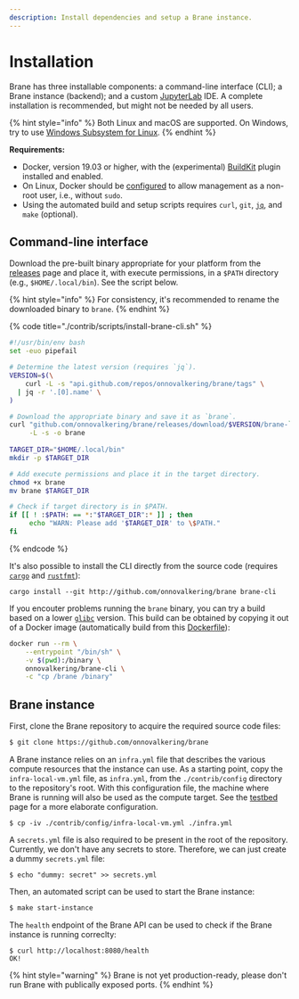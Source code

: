 ```yaml
---
description: Install dependencies and setup a Brane instance.
---
```


# Installation

Brane has three installable components: a command-line interface (CLI); a Brane instance (backend); and a custom [JupyterLab](https://jupyterlab.readthedocs.io/en/stable) IDE. A complete installation is recommended, but might not be needed by all users.&#x20;

{% hint style="info" %}
Both Linux and macOS are supported. On Windows, try to use [Windows Subsystem for Linux](https://docs.microsoft.com/en-us/windows/wsl/about).
{% endhint %}

**Requirements:**

* Docker, version 19.03 or higher, with the (experimental) [BuildKit](https://github.com/docker/buildx#building) plugin installed and enabled.
* On Linux, Docker should be [configured](https://docs.docker.com/engine/install/linux-postinstall/#manage-docker-as-a-non-root-user) to allow management as a non-root user, i.e., without `sudo`.
* Using the automated build and setup scripts requires `curl`, `git`, [`jq`](https://stedolan.github.io/jq), and `make` (optional).

## Command-line interface

Download the pre-built binary appropriate for your platform from the [releases](https://github.com/onnovalkering/brane/releases) page and place it, with execute permissions,  in a `$PATH` directory (e.g., `$HOME/.local/bin`). See the script below.

{% hint style="info" %}
For consistency, it's recommended to rename the downloaded binary to `brane`.
{% endhint %}

{% code title="./contrib/scripts/install-brane-cli.sh" %}
```bash
#!/usr/bin/env bash
set -euo pipefail

# Determine the latest version (requires `jq`).
VERSION=$(\
    curl -L -s "api.github.com/repos/onnovalkering/brane/tags" \
  | jq -r '.[0].name' \
)

# Download the appropriate binary and save it as `brane`.
curl "github.com/onnovalkering/brane/releases/download/$VERSION/brane-`uname`" \
     -L -s -o brane
     
TARGET_DIR="$HOME/.local/bin"
mkdir -p $TARGET_DIR

# Add execute permissions and place it in the target directory.
chmod +x brane
mv brane $TARGET_DIR

# Check if target directory is in $PATH.
if [[ ! :$PATH: == *:"$TARGET_DIR":* ]] ; then
     echo "WARN: Please add '$TARGET_DIR' to \$PATH."
fi
```
{% endcode %}

It's also possible to install the CLI directly from the source code (requires [`cargo`](https://doc.rust-lang.org/cargo) and [`rustfmt`](https://github.com/rust-lang/rustfmt)):

```
cargo install --git http://github.com/onnovalkering/brane brane-cli
```

If you encouter problems running the `brane` binary, you can try a build based on a lower [`glibc`](https://www.gnu.org/software/libc) version. This build can be obtained by copying it out of a Docker image (automatically build from this [Dockerfile](https://github.com/onnovalkering/brane/blob/develop/Dockerfile.cli)):

```bash
docker run --rm \
    --entrypoint "/bin/sh" \
    -v $(pwd):/binary \
    onnovalkering/brane-cli \
    -c "cp /brane /binary"
```

## Brane instance

First, clone the Brane repository to acquire the required source code files:

```bash
$ git clone https://github.com/onnovalkering/brane
```

A Brane instance relies on an `infra.yml` file that describes the various compute resources that the instance can use. As a starting point, copy the `infra-local-vm.yml` file, as `infra.yml`, from the `./contrib/config` directory to the repository's root. With this configuration file, the machine where Brane is running will also be used as the compute target. See the [testbed](broken-reference) page for a more elaborate configuration.&#x20;

```
$ cp -iv ./contrib/config/infra-local-vm.yml ./infra.yml
```

A `secrets.yml` file is also required to be present in the root of the repository. Currently, we don't have any secrets to store. Therefore, we can just create a dummy `secrets.yml` file:

```
$ echo "dummy: secret" >> secrets.yml
```

Then, an automated script can be used to start the Brane instance:

```bash
$ make start-instance
```

The `health` endpoint of the Brane API can be used to check if the Brane instance is running correclty:

```
$ curl http://localhost:8080/health
OK!
```

{% hint style="warning" %}
Brane is not yet production-ready, please don't run Brane with publically exposed ports.
{% endhint %}
